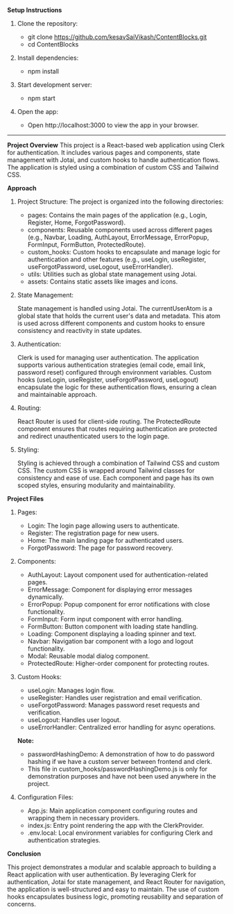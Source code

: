 **Setup Instructions**

1. Clone the repository:

   - git clone https://github.com/kesavSaiVikash/ContentBlocks.git
   - cd ContentBlocks

2. Install dependencies:

   - npm install

3. Start development server:

   - npm start

4. Open the app:

   - Open http://localhost:3000 to view the app in your browser.

---

**Project Overview**
This project is a React-based web application using Clerk for authentication. It includes various pages and components, state management with Jotai, and custom hooks to handle authentication flows. The application is styled using a combination of custom CSS and Tailwind CSS.

**Approach**

1. Project Structure:
   The project is organized into the following directories:

   - pages: Contains the main pages of the application (e.g., Login, Register, Home, ForgotPassword).
   - components: Reusable components used across different pages (e.g., Navbar, Loading, AuthLayout, ErrorMessage, ErrorPopup, FormInput, FormButton, ProtectedRoute).
   - custom_hooks: Custom hooks to encapsulate and manage logic for authentication and other features (e.g., useLogin, useRegister, useForgotPassword, useLogout, useErrorHandler).
   - utils: Utilities such as global state management using Jotai.
   - assets: Contains static assets like images and icons.

2. State Management:

   State management is handled using Jotai. The currentUserAtom is a global state that holds the current user's data and metadata. This atom is used across different components and custom hooks to ensure consistency and reactivity in state updates.

3. Authentication:

   Clerk is used for managing user authentication. The application supports various authentication strategies (email code, email link, password reset) configured through environment variables. Custom hooks (useLogin, useRegister, useForgotPassword, useLogout) encapsulate the logic for these authentication flows, ensuring a clean and maintainable approach.

4. Routing:

   React Router is used for client-side routing. The ProtectedRoute component ensures that routes requiring authentication are protected and redirect unauthenticated users to the login page.

5. Styling:

   Styling is achieved through a combination of Tailwind CSS and custom CSS. The custom CSS is wrapped around Tailwind classes for consistency and ease of use. Each component and page has its own scoped styles, ensuring modularity and maintainability.

**Project Files**

1. Pages:

   - Login: The login page allowing users to authenticate.
   - Register: The registration page for new users.
   - Home: The main landing page for authenticated users.
   - ForgotPassword: The page for password recovery.

2. Components:

   - AuthLayout: Layout component used for authentication-related pages.
   - ErrorMessage: Component for displaying error messages dynamically.
   - ErrorPopup: Popup component for error notifications with close functionality.
   - FormInput: Form input component with error handling.
   - FormButton: Button component with loading state handling.
   - Loading: Component displaying a loading spinner and text.
   - Navbar: Navigation bar component with a logo and logout functionality.
   - Modal: Reusable modal dialog component.
   - ProtectedRoute: Higher-order component for protecting routes.

3. Custom Hooks:

   - useLogin: Manages login flow.
   - useRegister: Handles user registration and email verification.
   - useForgotPassword: Manages password reset requests and verification.
   - useLogout: Handles user logout.
   - useErrorHandler: Centralized error handling for async operations.

   **Note:**

   - passwordHashingDemo: A demonstration of how to do password hashing if we have a custom server between frontend and clerk.
   - This file in custom_hooks/passwordHashingDemo.js is only for demonstration purposes and have not been used anywhere in the project.

4. Configuration Files:

   - App.js: Main application component configuring routes and wrapping them in necessary providers.
   - index.js: Entry point rendering the app with the ClerkProvider.
   - .env.local: Local environment variables for configuring Clerk and authentication strategies.

**Conclusion**

This project demonstrates a modular and scalable approach to building a React application with user authentication.
By leveraging Clerk for authentication, Jotai for state management, and React Router for navigation, the application is well-structured and easy to maintain.
The use of custom hooks encapsulates business logic, promoting reusability and separation of concerns.
